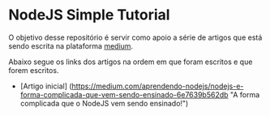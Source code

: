 NodeJS Simple Tutorial
======================

O objetivo desse repositório é servir como apoio a série de artigos que está sendo escrita na plataforma [medium](http://medium.com/@flpms "Medium do autor do repositório").

Abaixo segue os links dos artigos na ordem em que foram escritos e que forem escritos.

* [Artigo inicial] (https://medium.com/aprendendo-nodejs/nodejs-e-forma-complicada-que-vem-sendo-ensinado-6e7639b562db "A forma complicada que o NodeJS vem sendo ensinado!")